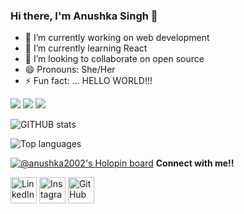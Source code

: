 ### Hi there, I'm Anushka Singh 👋
  


- 🔭 I’m currently working on web development
- 🌱 I’m currently learning React
- 👯 I’m looking to collaborate on open source
- 😄 Pronouns: She/Her
- ⚡ Fun fact: ... HELLO WORLD!!!


<img src="https://img.shields.io/badge/-HTML-e34f26?logo=html5&logoColor=fff"> <img src="https://img.shields.io/badge/-css-e100f26?logo=css3&logoColor=fff"> <img src="https://img.shields.io/badge/-JavaScript-1572B6?logo=Js&logoColor=fff">

![GITHUB stats](https://github-readme-stats.vercel.app/api?username=Anushka-Singh1&count_private=true&show_icons=true&theme=radical)


![Top languages](https://github-readme-stats.vercel.app/api/top-langs/?username=Anushka-Singh1&show_icons=true&theme=radical)

 [![@anushka2002's Holopin board](https://holopin.me/anushka2002)](https://holopin.io/@anushka2002)
**Connect with me!!** 
 

<a href="https://www.linkedin.com/in/anushka-singh-53262122a/" target="_blank"><img src="https://raw.githubusercontent.com/arturssmirnovs/arturssmirnovs/master/in.png" alt="LinkedIn" width="42"></a>
<a href="https://www.linkedin.com/in/anushka-singh/" target="_blank">
<a href="https://www.instagram.com/anushkaa___________/" target="_blank"><img src="https://raw.githubusercontent.com/arturssmirnovs/arturssmirnovs/master/ig.png" alt="Instagram" width="42"></a>
<a href="https://github.com/Anushka-Singh1" target="_blank"><img src="https://raw.githubusercontent.com/arturssmirnovs/arturssmirnovs/master/git.png" alt="GitHub" width="42"></a>

